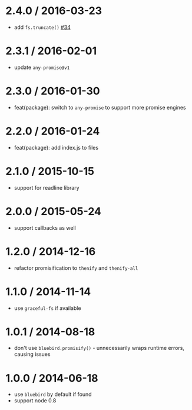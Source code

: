 
2.4.0 / 2016-03-23
==================

  * add `fs.truncate()` [#34](https://github.com/normalize/mz/pull/34)

2.3.1 / 2016-02-01
==================

  * update `any-promise@v1`

2.3.0 / 2016-01-30
==================

  * feat(package): switch to `any-promise` to support more promise engines

2.2.0 / 2016-01-24
==================

  * feat(package): add index.js to files

2.1.0 / 2015-10-15
==================

 * support for readline library

2.0.0 / 2015-05-24
==================

 * support callbacks as well

1.2.0 / 2014-12-16
==================

 * refactor promisification to `thenify` and `thenify-all`

1.1.0 / 2014-11-14
==================

 * use `graceful-fs` if available

1.0.1 / 2014-08-18
==================

 * don't use `bluebird.promisify()` - unnecessarily wraps runtime errors, causing issues

1.0.0 / 2014-06-18
==================

 * use `bluebird` by default if found
 * support node 0.8
